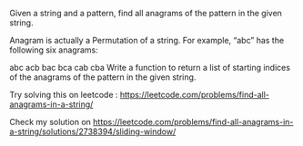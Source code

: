 Given a string and a pattern, find all anagrams of the pattern in the given string.

Anagram is actually a Permutation of a string. For example, “abc” has the following six anagrams:

abc
acb
bac
bca
cab
cba
Write a function to return a list of starting indices of the anagrams of the pattern in the given string.

Try solving this on leetcode : https://leetcode.com/problems/find-all-anagrams-in-a-string/

Check my solution on https://leetcode.com/problems/find-all-anagrams-in-a-string/solutions/2738394/sliding-window/
